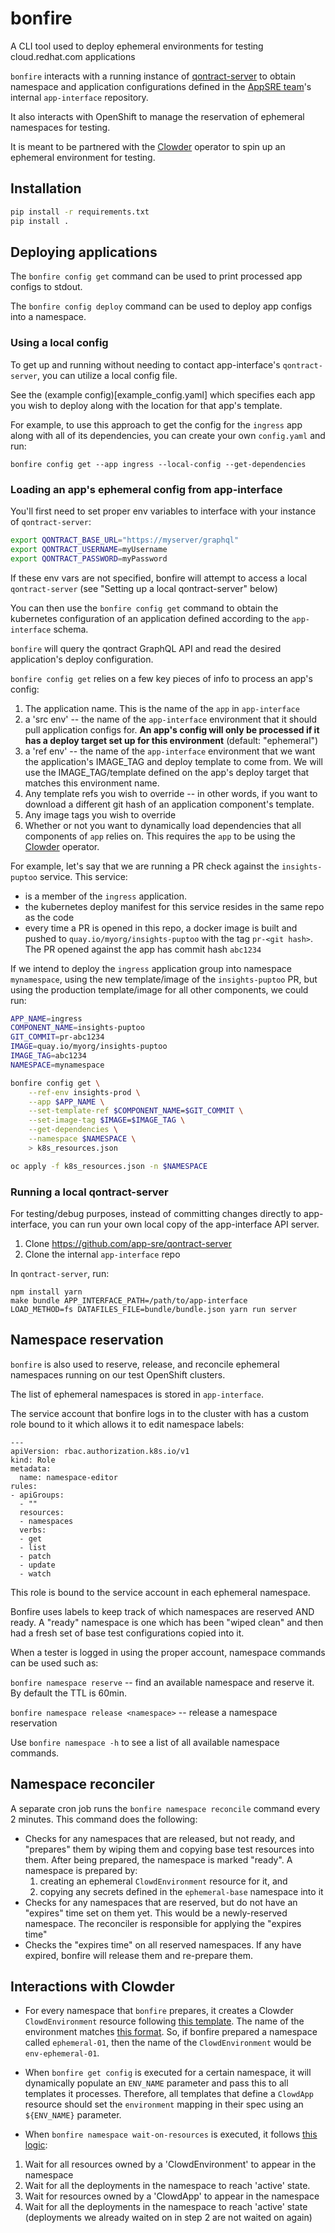 # bonfire

A CLI tool used to deploy ephemeral environments for testing cloud.redhat.com applications

`bonfire` interacts with a running instance of [qontract-server](https://github.com/app-sre/qontract-server) to obtain namespace and application configurations defined in the [AppSRE team](https://github.com/app-sre/)'s internal `app-interface` repository.

It also interacts with OpenShift to manage the reservation of ephemeral namespaces for testing.

It is meant to be partnered with the [Clowder](https://github.com/RedHatInsights/clowder) operator to spin up an ephemeral environment for testing.

## Installation

```bash
pip install -r requirements.txt
pip install .
```

## Deploying applications

The `bonfire config get` command can be used to print processed app configs to stdout.

The `bonfire config deploy` command can be used to deploy app configs into a namespace.

### Using a local config

To get up and running without needing to contact app-interface's `qontract-server`, you can utilize
a local config file.

See the (example config)[example_config.yaml] which specifies each app you wish to deploy along with
the location for that app's template.

For example, to use this approach to get the config for the `ingress` app along with all of its
dependencies, you can create your own `config.yaml` and run:
```
bonfire config get --app ingress --local-config --get-dependencies
```

### Loading an app's ephemeral config from app-interface

You'll first need to set proper env variables to interface with your instance of `qontract-server`:

```bash
export QONTRACT_BASE_URL="https://myserver/graphql"
export QONTRACT_USERNAME=myUsername
export QONTRACT_PASSWORD=myPassword
```

If these env vars are not specified, bonfire will attempt to access a local `qontract-server` (see "Setting up a local qontract-server" below)

You can then use the `bonfire config get` command to obtain the kubernetes configuration of an application defined according to the `app-interface` schema.

`bonfire` will query the qontract GraphQL API and read the desired application's deploy configuration.

`bonfire config get` relies on a few key pieces of info to process an app's config:
1. The application name. This is the name of the `app` in `app-interface`
2. a 'src env' -- the name of the `app-interface` environment that it should pull application configs for. **An app's config will only be processed if it has a deploy target set up for this environment** (default: "ephemeral")
3. a 'ref env' -- the name of the `app-interface` environment that we want the application's IMAGE_TAG and deploy template to come from. We will use the IMAGE_TAG/template defined on the app's deploy target that matches this environment name.
4. Any template refs you wish to override -- in other words, if you want to download a different git hash of an application component's template.
5. Any image tags you wish to override
6. Whether or not you want to dynamically load dependencies that all components of `app` relies on. This requires the `app` to be using the [Clowder](https://github.com/RedHatInsights/clowder) operator.


For example, let's say that we are running a PR check against the `insights-puptoo` service. This service:
* is a member of the `ingress` application.
* the kubernetes deploy manifest for this service resides in the same repo as the code
* every time a PR is opened in this repo, a docker image is built and pushed to `quay.io/myorg/insights-puptoo` with the tag `pr-<git hash>`. The PR opened against the app has commit hash `abc1234`

If we intend to deploy the `ingress` application group into namespace `mynamespace`, using the new template/image of the `insights-puptoo` PR, but using the production template/image for all other components, we could run:

```bash
APP_NAME=ingress
COMPONENT_NAME=insights-puptoo
GIT_COMMIT=pr-abc1234
IMAGE=quay.io/myorg/insights-puptoo
IMAGE_TAG=abc1234
NAMESPACE=mynamespace

bonfire config get \
    --ref-env insights-prod \
    --app $APP_NAME \
    --set-template-ref $COMPONENT_NAME=$GIT_COMMIT \
    --set-image-tag $IMAGE=$IMAGE_TAG \
    --get-dependencies \
    --namespace $NAMESPACE \
    > k8s_resources.json

oc apply -f k8s_resources.json -n $NAMESPACE
```

### Running a local qontract-server

For testing/debug purposes, instead of committing changes directly to app-interface, you can run
your own local copy of the app-interface API server.

1. Clone https://github.com/app-sre/qontract-server
2. Clone the internal `app-interface` repo

In `qontract-server`, run:
```
npm install yarn
make bundle APP_INTERFACE_PATH=/path/to/app-interface
LOAD_METHOD=fs DATAFILES_FILE=bundle/bundle.json yarn run server
```

## Namespace reservation

`bonfire` is also used to reserve, release, and reconcile ephemeral namespaces running on our test OpenShift clusters.

The list of ephemeral namespaces is stored in `app-interface`.

The service account that bonfire logs in to the cluster with has a custom role bound to it which allows it to edit namespace labels:

```
---
apiVersion: rbac.authorization.k8s.io/v1
kind: Role
metadata:
  name: namespace-editor
rules:
- apiGroups:
  - ""
  resources:
  - namespaces
  verbs:
  - get
  - list
  - patch
  - update
  - watch
```

This role is bound to the service account in each ephemeral namespace.

Bonfire uses labels to keep track of which namespaces are reserved AND ready. A "ready" namespace is one which has been "wiped clean" and then had a fresh set of base test configurations copied into it.

When a tester is logged in using the proper account, namespace commands can be used such as:

`bonfire namespace reserve` -- find an available namespace and reserve it. By default the TTL is 60min.

`bonfire namespace release <namespace>` -- release a namespace reservation

Use `bonfire namespace -h` to see a list of all available namespace commands.

## Namespace reconciler

A separate cron job runs the `bonfire namespace reconcile` command every 2 minutes. This command does the following:

* Checks for any namespaces that are released, but not ready, and "prepares" them by wiping them and copying base test resources into them. After being prepared, the namespace is marked "ready". A namespace is prepared by:
    1. creating an ephemeral `ClowdEnvironment` resource for it, and
    2. copying any secrets defined in the `ephemeral-base` namespace into it
* Checks for any namespaces that are reserved, but do not have an "expires" time set on them yet. This would be a newly-reserved namespace. The reconciler is responsible for applying the "expires time"
* Checks the "expires time" on all reserved namespaces. If any have expired, bonfire will release them and re-prepare them.

## Interactions with Clowder

* For every namespace that `bonfire` prepares, it creates a Clowder `ClowdEnvironment` resource following [this template](https://github.com/RedHatInsights/bonfire/blob/master/bonfire/resources/ephemeral-clowdenvironment.yaml). The name of the environment matches [this format](https://github.com/RedHatInsights/bonfire/blob/master/bonfire/config.py#L16). So, if bonfire prepared a namespace called `ephemeral-01`, then the name of the `ClowdEnvironment` would be `env-ephemeral-01`.

* When `bonfire get config` is executed for a certain namespace, it will dynamically populate an `ENV_NAME` parameter and pass this to all templates it processes. Therefore, all templates that define a `ClowdApp` resource should set the `environment` mapping in their spec using an `${ENV_NAME}` parameter.

* When `bonfire namespace wait-on-resources` is executed, it follows [this logic](https://github.com/RedHatInsights/bonfire/blob/master/bonfire/openshift.py#L432-L451):
1. Wait for all resources owned by a 'ClowdEnvironment' to appear in the namespace
2. Wait for all the deployments in the namespace to reach 'active' state.
3. Wait for resources owned by a 'ClowdApp' to appear in the namespace
4. Wait for all the deployments in the namespace to reach 'active' state (deployments we already waited on in step 2 are not waited on again)
